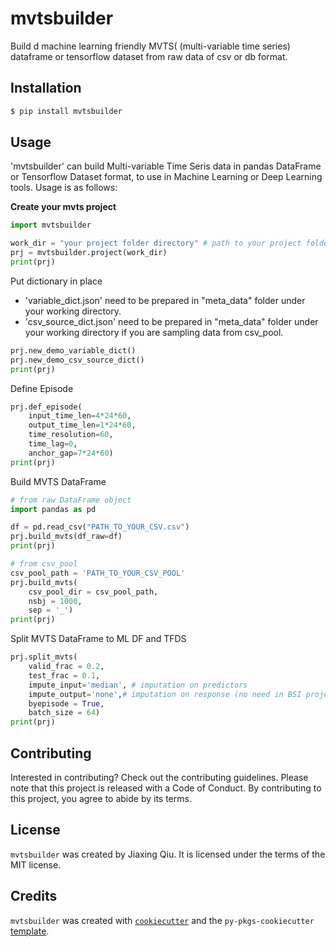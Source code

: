 # mvtsbuilder

Build d machine learning friendly MVTS( (multi-variable time series) dataframe or tensorflow dataset from raw data of csv or db format.

## Installation

```bash
$ pip install mvtsbuilder
```

## Usage

'mvtsbuilder' can build Multi-variable Time Seris data in pandas DataFrame or Tensorflow Dataset format, to use in Machine Learning or Deep Learning tools. 
Usage is as follows:

**Create your mvts project**<br> 

```python
import mvtsbuilder

work_dir = "your project folder directory" # path to your project folder
prj = mvtsbuilder.project(work_dir)
print(prj)
```

Put dictionary in place

- 'variable_dict.json' need to be prepared in "meta_data" folder under your working directory. 
- 'csv_source_dict.json' need to be prepared in "meta_data" folder under your working directory if you are sampling data from csv_pool.

```python
prj.new_demo_variable_dict()
prj.new_demo_csv_source_dict()
print(prj)
```

Define Episode

```python
prj.def_episode(
    input_time_len=4*24*60,
    output_time_len=1*24*60, 
    time_resolution=60, 
    time_lag=0, 
    anchor_gap=7*24*60)
print(prj)

```
Build MVTS DataFrame 

```python
# from raw DataFrame object
import pandas as pd

df = pd.read_csv("PATH_TO_YOUR_CSV.csv")
prj.build_mvts(df_raw=df)
print(prj)

# from csv_pool
csv_pool_path = 'PATH_TO_YOUR_CSV_POOL'
prj.build_mvts(
    csv_pool_dir = csv_pool_path, 
    nsbj = 1000, 
    sep = '_')
print(prj)
```
Split MVTS DataFrame to ML DF and TFDS

```python
prj.split_mvts(
    valid_frac = 0.2, 
    test_frac = 0.1, 
    impute_input='median', # imputation on predictors
    impute_output='none',# imputation on response (no need in BSI project)
    byepisode = True, 
    batch_size = 64)
print(prj)
```

## Contributing

Interested in contributing? Check out the contributing guidelines. Please note that this project is released with a Code of Conduct. By contributing to this project, you agree to abide by its terms.

## License

`mvtsbuilder` was created by Jiaxing Qiu. It is licensed under the terms of the MIT license.

## Credits

`mvtsbuilder` was created with [`cookiecutter`](https://cookiecutter.readthedocs.io/en/latest/) and the `py-pkgs-cookiecutter` [template](https://github.com/py-pkgs/py-pkgs-cookiecutter).
